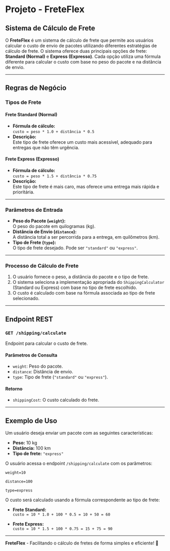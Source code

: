 # Projeto - FreteFlex

## Sistema de Cálculo de Frete

O **FreteFlex** é um sistema de cálculo de frete que permite aos usuários calcular o custo de envio de pacotes utilizando diferentes estratégias de cálculo de frete. O sistema oferece duas principais opções de frete: **Standard (Normal)** e **Express (Expresso)**. Cada opção utiliza uma fórmula diferente para calcular o custo com base no peso do pacote e na distância de envio.

---

## Regras de Negócio

### Tipos de Frete

#### Frete Standard (Normal)
- **Fórmula de cálculo:**  
  `custo = peso * 1.0 + distância * 0.5`
- **Descrição:**  
  Este tipo de frete oferece um custo mais acessível, adequado para entregas que não têm urgência.

#### Frete Express (Expresso)
- **Fórmula de cálculo:**  
  `custo = peso * 1.5 + distância * 0.75`
- **Descrição:**  
  Este tipo de frete é mais caro, mas oferece uma entrega mais rápida e prioritária.

---

### Parâmetros de Entrada
- **Peso do Pacote (`weight`):**  
  O peso do pacote em quilogramas (kg).
- **Distância de Envio (`distance`):**  
  A distância total a ser percorrida para a entrega, em quilômetros (km).
- **Tipo de Frete (`type`):**  
  O tipo de frete desejado. Pode ser `"standard"` ou `"express"`.

---

### Processo de Cálculo de Frete
1. O usuário fornece o peso, a distância do pacote e o tipo de frete.
2. O sistema seleciona a implementação apropriada do `ShippingCalculator` (Standard ou Express) com base no tipo de frete escolhido.
3. O custo é calculado com base na fórmula associada ao tipo de frete selecionado.

---

## Endpoint REST

### `GET /shipping/calculate`
Endpoint para calcular o custo de frete.

#### Parâmetros de Consulta
- `weight`: Peso do pacote.
- `distance`: Distância de envio.
- `type`: Tipo de frete (`"standard"` ou `"express"`).

#### Retorno
- `shippingCost`: O custo calculado do frete.

---

## Exemplo de Uso

Um usuário deseja enviar um pacote com as seguintes características:
- **Peso:** 10 kg
- **Distância:** 100 km
- **Tipo de frete:** `"express"`

O usuário acessa o endpoint `/shipping/calculate` com os parâmetros:

`weight=10`

`distance=100`

`type=express`

O custo será calculado usando a fórmula correspondente ao tipo de frete:

- **Frete Standard:**  
  `custo = 10 * 1.0 + 100 * 0.5 = 10 + 50 = 60`

- **Frete Express:**  
  `custo = 10 * 1.5 + 100 * 0.75 = 15 + 75 = 90`

---

**FreteFlex** - Facilitando o cálculo de fretes de forma simples e eficiente! 🚚
